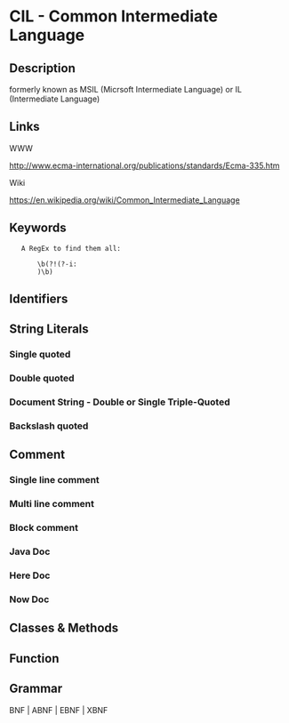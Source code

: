 
# CIL - Common Intermediate Language

## Description

formerly known as MSIL (Micrsoft Intermediate Language) or IL (Intermediate Language)


## Links

WWW

http://www.ecma-international.org/publications/standards/Ecma-335.htm

Wiki

https://en.wikipedia.org/wiki/Common_Intermediate_Language



## Keywords
~~~
   A RegEx to find them all:

       \b(?!(?-i:
       )\b)
~~~


## Identifiers


## String Literals

### Single quoted

### Double quoted

### Document String - Double or Single Triple-Quoted

### Backslash quoted


## Comment

### Single line comment

### Multi line comment

### Block comment

### Java Doc

### Here Doc

### Now Doc


## Classes & Methods


## Function


## Grammar

BNF | ABNF | EBNF | XBNF

